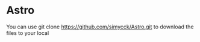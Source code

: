 # Astro
You can use git clone https://github.com/simycck/Astro.git to download the files to your local
